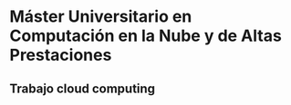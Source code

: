 # Máster Universitario en Computación en la Nube y de Altas Prestaciones

## Trabajo cloud computing
